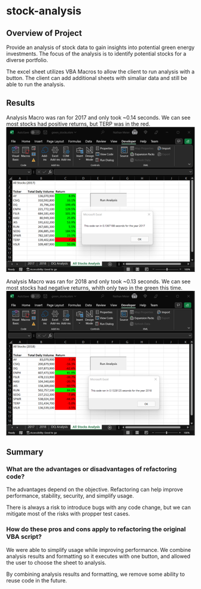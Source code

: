 # stock-analysis

## Overview of Project

Provide an analysis of stock data to gain insights into potential green energy investments. The focus of the analysis is to identify potential stocks for a diverse portfolio. 

The excel sheet utilizes VBA Macros to allow the client to run analysis with a button. The client can add additional sheets with simaliar data and still be able to run the analysis.

## Results

Analysis Macro was ran for 2017 and only took ~0.14 seconds. We can see most stocks had positive returns, but TERP was in the red.
![2017 Analysis & Performance](resources/VBA_Challenge_2017.png)

Analysis Macro was ran for 2018 and only took ~0.13 seconds. We can see most stocks had negative returns, whith only two in the green this time.
![2018 Analysis & Performance](resources/VBA_Challenge_2018.png)

## Summary

### What are the advantages or disadvantages of refactoring code?

The advantages depend on the objective. Refactoring can help improve performance, stability, security, and simplify usage.

There is always a risk to introduce bugs with any code change, but we can mitigate most of the risks with propper test cases.

### How do these pros and cons apply to refactoring the original VBA script?

We were able to simplify usage while improving performance. We combine analysis results and formatting so it executes with one button, and allowed the user to choose the sheet to analysis.

By combining analysis results and formatting, we remove some ability to reuse code in the future. 
